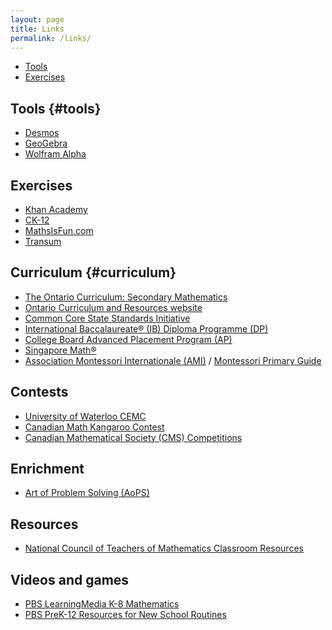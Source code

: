 ```yaml
---
layout: page
title: Links
permalink: /links/
---
```


- [Tools](#tools)
- [Exercises](#exercises)

## Tools {#tools}

* [Desmos](https://www.desmos.com/)
* [GeoGebra](https://www.geogebra.org/geometry)
* [Wolfram Alpha](https://www.wolframalpha.com/)

## Exercises

* [Khan Academy](https://www.khanacademy.org/)
* [CK-12](https://www.ck12.org/student/)
* [MathsIsFun.com](https://www.mathsisfun.com/)
* [Transum](https://www.transum.org/)

## Curriculum {#curriculum}

* [The Ontario Curriculum: Secondary Mathematics](http://www.edu.gov.on.ca/eng/curriculum/secondary/curriculum-update.html)
* [Ontario Curriculum and Resources website](https://www.dcp.edu.gov.on.ca/en/math)
* [Common Core State Standards Initiative](http://www.corestandards.org/read-the-standards/)
* [International Baccalaureate® (IB) Diploma Programme (DP)](https://www.ibo.org/programmes/diploma-programme/curriculum/mathematics/)
* [College Board Advanced Placement Program (AP)](https://apstudents.collegeboard.org/course-index-page)
* [Singapore Math®](https://www.singaporemath.com/)
* [Association Montessori Internationale (AMI)](https://montessori-ami.org/) / [Montessori Primary Guide](https://www.infomontessori.com/mathematics/introduction.htm)

## Contests

* [University of Waterloo CEMC](https://www.cemc.uwaterloo.ca/)
* [Canadian Math Kangaroo Contest](https://mathkangaroo.ca/)
* [Canadian Mathematical Society (CMS) Competitions](https://cms.math.ca/competitions/)

## Enrichment

* [Art of Problem Solving (AoPS)](https://artofproblemsolving.com/company)

## Resources

* [National Council of Teachers of Mathematics Classroom Resources](https://www.nctm.org/classroomresources/)

## Videos and games

* [PBS LearningMedia K-8 Mathematics](https://www.pbslearningmedia.org/subjects/mathematics/k-8-mathematics/)
* [PBS PreK-12 Resources for New School Routines](https://www.pbslearningmedia.org/collection/new-school-routines/)





<!--
## CK-12 exercises {#ck12}

<table>
{% for exercise in site.ck12 %}
  <tr>
    <td><a href="{{ exercise.url }}">{{ exercise.title}}</a></td>
  </tr>
{% endfor %}
</table>
-->